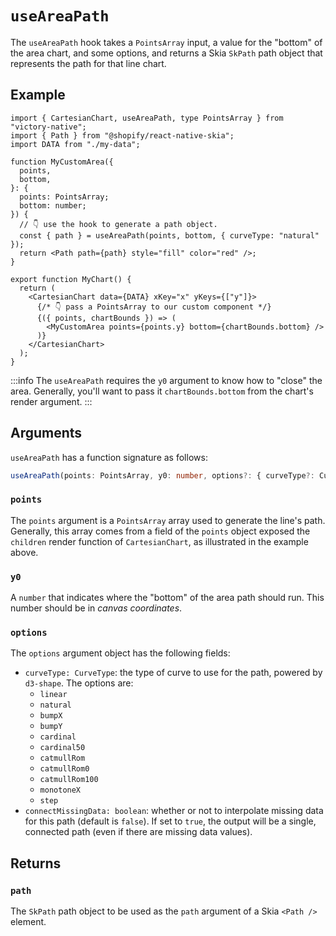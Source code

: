 # `useAreaPath`

The `useAreaPath` hook takes a `PointsArray` input, a value for the "bottom" of the area chart, and some options, and returns a Skia `SkPath` path object that represents the path for that line chart.

## Example

```tsx
import { CartesianChart, useAreaPath, type PointsArray } from "victory-native";
import { Path } from "@shopify/react-native-skia";
import DATA from "./my-data";

function MyCustomArea({
  points,
  bottom,
}: {
  points: PointsArray;
  bottom: number;
}) {
  // 👇 use the hook to generate a path object.
  const { path } = useAreaPath(points, bottom, { curveType: "natural" });
  return <Path path={path} style="fill" color="red" />;
}

export function MyChart() {
  return (
    <CartesianChart data={DATA} xKey="x" yKeys={["y"]}>
      {/* 👇 pass a PointsArray to our custom component */}
      {({ points, chartBounds }) => (
        <MyCustomArea points={points.y} bottom={chartBounds.bottom} />
      )}
    </CartesianChart>
  );
}
```

:::info
The `useAreaPath` requires the `y0` argument to know how to "close" the area. Generally, you'll want to pass it `chartBounds.bottom` from the chart's render argument.
:::

## Arguments

`useAreaPath` has a function signature as follows:

```ts
useAreaPath(points: PointsArray, y0: number, options?: { curveType?: CurveType }): { path: SkPath }
```

### `points`

The `points` argument is a `PointsArray` array used to generate the line's path. Generally, this array comes from a field of the `points` object exposed the `children` render function of `CartesianChart`, as illustrated in the example above.

### `y0`

A `number` that indicates where the "bottom" of the area path should run. This number should be in _canvas coordinates_.

### `options`

The `options` argument object has the following fields:

- `curveType: CurveType`: the type of curve to use for the path, powered by `d3-shape`. The options are:
  - `linear`
  - `natural`
  - `bumpX`
  - `bumpY`
  - `cardinal`
  - `cardinal50`
  - `catmullRom`
  - `catmullRom0`
  - `catmullRom100`
  - `monotoneX`
  - `step`
- `connectMissingData: boolean`: whether or not to interpolate missing data for this path (default is `false`). If set to `true`, the output will be a single, connected path (even if there are missing data values).

## Returns

### `path`

The `SkPath` path object to be used as the `path` argument of a Skia `<Path />` element.

